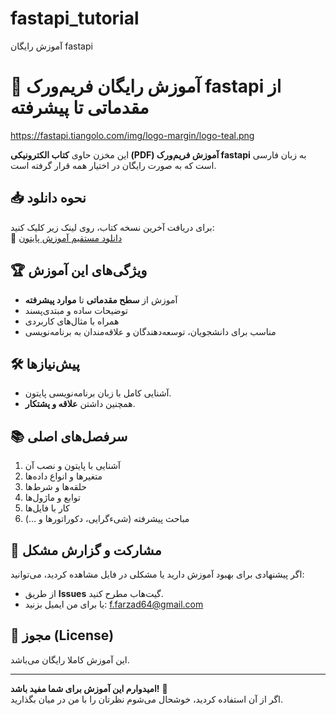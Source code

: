 # fastapi_tutorial
آموزش رایگان fastapi
# 🐍 آموزش رایگان فریم‌ورک fastapi از مقدماتی تا پیشرفته  

https://fastapi.tiangolo.com/img/logo-margin/logo-teal.png

این مخزن حاوی **کتاب الکترونیکی (PDF) آموزش فریم‌ورک fastapi** به زبان فارسی است که به صورت رایگان در اختیار همه قرار گرفته است.  

## 📥 نحوه دانلود  
برای دریافت آخرین نسخه کتاب، روی لینک زیر کلیک کنید:  
🔗 [دانلود مستقیم آموزش پایتون](https://github.com/username/repo-name/raw/main/python-tutorial.pdf)  

## 🏆 ویژگی‌های این آموزش  
- آموزش از **سطح مقدماتی** تا **موارد پیشرفته**  
- توضیحات ساده و مبتدی‌پسند  
- همراه با مثال‌های کاربردی  
- مناسب برای دانشجویان، توسعه‌دهندگان و علاقه‌مندان به برنامه‌نویسی  

## 🛠 پیش‌نیازها  
- آشنایی کامل با زبان برنامه‌نویسی پایتون.  
- همچنین داشتن **علاقه و پشتکار**.  

## 📚 سرفصل‌های اصلی  
1. آشنایی با پایتون و نصب آن  
2. متغیرها و انواع داده‌ها  
3. حلقه‌ها و شرط‌ها  
4. توابع و ماژول‌ها  
5. کار با فایل‌ها  
6. مباحث پیشرفته (شیءگرایی، دکوراتورها و ...)  

## 🤝 مشارکت و گزارش مشکل  
اگر پیشنهادی برای بهبود آموزش دارید یا مشکلی در فایل مشاهده کردید، می‌توانید:  
- از طریق **Issues** گیت‌هاب مطرح کنید.  
- یا برای من ایمیل بزنید: f.farzad64@gmail.com  

## 📜 مجوز (License)  
این آموزش کاملا رایگان می‌باشد.

---

**امیدوارم این آموزش برای شما مفید باشد!** 🌟  
اگر از آن استفاده کردید، خوشحال می‌شوم نظرتان را با من در میان بگذارید.  
